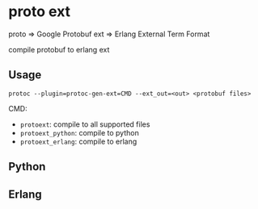 # proto ext
proto => Google Protobuf
ext => Erlang External Term Format

compile protobuf to erlang ext

## Usage

```
protoc --plugin=protoc-gen-ext=CMD --ext_out=<out> <protobuf files>
```

CMD:

*   `protoext`: compile to all supported files
*   `protoext_python`: compile to python
*   `protoext_erlang`: compile to erlang

## Python

## Erlang

